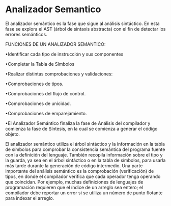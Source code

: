 # Analizador Semantico

El analizador semántico es la fase que sigue al análisis sintáctico. En esta fase se explora el AST (árbol de sintaxis abstracta) con el fin de detectar los errores semánticos.

FUNCIONES DE UN ANALIZADOR SEMANTICO:

•Identificar cada tipo de instrucción y sus componentes

•Completar la Tabla de Símbolos

•Realizar distintas comprobaciones y validaciones:

•Comprobaciones de tipos.

•Comprobaciones del flujo de control.

•Comprobaciones de unicidad.

•Comprobaciones de emparejamiento.

•El  Analizador  Semántico  finaliza  la  fase  de  Análisis  del  compilador  y  comienza  la  fase  de Síntesis, en la cual se comienza a generar el código objeto.

El analizador semántico utiliza el árbol sintáctico y la información en la tabla de símbolos para comprobar la consistencia semántica del programa fuente con la definición del lenguaje. También recopila información sobre el tipo y la guarda, ya sea en el árbol sintáctico o en la tabla de símbolos, para usarla más tarde durante la generación de código intermedio. Una parte importante del análisis semántico es la comprobación (verificación) de tipos, en donde el compilador verifica que cada operador tenga operando que coincidan. Por ejemplo, muchas definiciones de lenguajes de programación requieren que el índice de un arreglo sea entero; el compilador debe reportar un error si se utiliza un número de punto flotante para indexar el arreglo.
